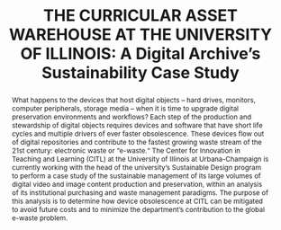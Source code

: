 ---
abstract: 'What happens to the devices that host digital objects – hard drives, monitors,
  computer peripherals, storage media – when it is time to upgrade digital preservation
  environments and workflows? Each step of the production and stewardship of digital
  objects requires devices and software that have short life cycles and multiple drivers
  of ever faster obsolescence. These devices flow out of digital repositories and
  contribute to the fastest growing waste stream of the 21st century: electronic waste
  or “e-waste.“

  The Center for Innovation in Teaching and Learning (CITL) at the University of Illinois
  at Urbana-Champaign is currently working with the head of the university’s Sustainable
  Design program to perform a case study of the sustainable management of its large
  volumes of digital video and image content production and preservation, within an
  analysis of its institutional purchasing and waste management paradigms. The purpose
  of this analysis is to determine how device obsolescence at CITL can be mitigated
  to avoid future costs and to minimize the department’s contribution to the global
  e-waste problem.'
creators:
- Hodgin Jones, Karin
- Jones,  Jimi
- Bianconi, Robyn
- Moran, Liam
date: null
document_url: https://www.ideals.illinois.edu/items/128279/bitstreams/428923/data.pdf
grand_parent: iPRES
institutions: []
keywords:
- media asset management
- sustainability
- electronic waste
landing_page_url: https://hdl.handle.net/2142/121075
language: eng
layout: publication
license: CC-BY 4.0 International
notes_url: null
parent: iPRES 2023
publication_type: paper
size: null
slides_url: https://hdl.handle.net/2142/121656
source_name: iPRES
stream_url: null
title: 'THE CURRICULAR ASSET WAREHOUSE AT THE UNIVERSITY OF ILLINOIS: A Digital Archive’s
  Sustainability Case Study'
year: 2023
---